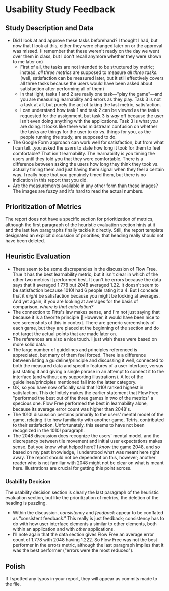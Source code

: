 # Usability Study Feedback

## Study Description and Data
- Did I look at and approve these tasks beforehand? I thought I had, but now that I look at this, either they were changed later on or the approval was missed. (I remember that these weren't ready on the day we went over them in class, but I don't recall anymore whether they were shown to me later on)
    - First of all, the tasks are not intended to be structured by metric; instead, _all three metrics_ are supposed to measure _all three tasks_. (well, satisfaction can be measured later, but it still effectively covers all three tasks because the users would have been asked about satisfaction after performing all of them)
    - In that light, tasks 1 and 2 are really one task—"play the game"—and you are measuring learnability and errors as they play. Task 3 is not a task at all, but purely the act of taking the last metric, satisfaction.
    - I can understand how task 1 and task 2 can be viewed as the tasks requested for the assignment, but task 3 is _way_ off because the user isn't even doing anything with the applications. Task 3 is what _you_ are doing. It looks like there was midstream confusion on whether the tasks are things for the user to do vs. things for you, as the people running the study, are supposed to do.
- The Google Form approach can work well for satisfaction, but from what I can tell…you asked the _users_ to state how long it took for them to feel comfortable? That isn't learnability. The learnability is _you_ timing the users until they told you that they were comfortable. There is a difference between asking the users how long they think they took vs. actually timing them and just having them signal when they feel a certain way. I really hope that you genuinely timed them, but there is no indication in this report that you did.
- Are the measurements available in any other form than these images? The images are fuzzy and it's hard to read the actual numbers.

## Prioritization of Metrics

The report does not have a specific section for prioritization of metrics, although the first paragraph of the heuristic evaluation section hints at it and the last few paragraphs finally tackle it directly. Still, the report template designated an explicit discussion of priorities; that heading really should not have been deleted.

## Heuristic Evaluation

- There seem to be some discrepancies in the discussion of Flow Free. True it has the best learnability metric; but it isn't clear in which of the other two metrics it performed best. It can't be errors because the data says that it averaged 1.778 but 2048 averaged 1.22. It doesn't seem to be satisfaction because 1010! had 6 people rating it a 4. But I concede that it _might_ be satisfaction because you might be looking at averages. And yet again, if you are looking at averages for the basis of comparison, _where is that calculation?_
- The connection to Fitts's law makes sense, and I'm not just saying that because it is a favorite principle 🙂 However, it would have been nice to see screenshots of this in context. There are generic screenshots of each game, but they are placed at the beginning of the section and do not target the actual points that are made later on.
- The references are also a nice touch. I just wish these were based on more solid data.
- The large number of guidelines and principles referenced is appreciated, but many of them feel forced. There is a difference between listing a guideline/principle and discussing it well, connected to both the measured data and specific features of a user interface, versus just stating it and giving a single phrase in an attempt to connect it to the interface (and without any supporting illustrations). A lot of the guidelines/principles mentioned fall into the latter category.
- OK, so you have now officially said that 1010! ranked highest in satisfaction. This definitely makes the earlier statement that Flow Free "performed the best out of the three games in two of the metrics" a specious one. Flow Free performed the best in learnability alone, because its average error count was higher than 2048's.
- The 1010! discussion pertains primarily to the users' mental model of the game, relating it to how familiarity with another game, Tetris, contributed to their satisfaction. Unfortunately, this seems to have not been recognized in the 1010! paragraph.
- The 2048 discussion does recognize the users' mental model, and the discrepancy between tile movement and initial user expectations makes sense. But you know what helped here? I _know_ the game 2048, and so based on my past knowledge, I understood what was meant here right away. The report should not be dependent on this, however; another reader who is not familiar with 2048 might not be clear on what is meant here. Illustrations are crucial for getting this point across.

### Usability Decision

The usability decision section is clearly the last paragraph of the heuristic evaluation section, but like the prioritization of metrics, the deletion of the heading is puzzling.
- Within the discussion, _consistency_ and _feedback_ appear to be conflated as “consistent feedback.” This really is just feedback; consistency has to do with how user interface elements a similar to other elements, both within an application and with _other_ applications.
- I’ll note again that the data section gives Flow Free an average error count of 1.778 with 2048 having 1.222. So Flow Free was not the best performer in the errors metric, although the last paragraph implies that it was the best performer ("errors were the most reduced").

## Polish
If I spotted any typos in your report, they will appear as commits made to the file.
